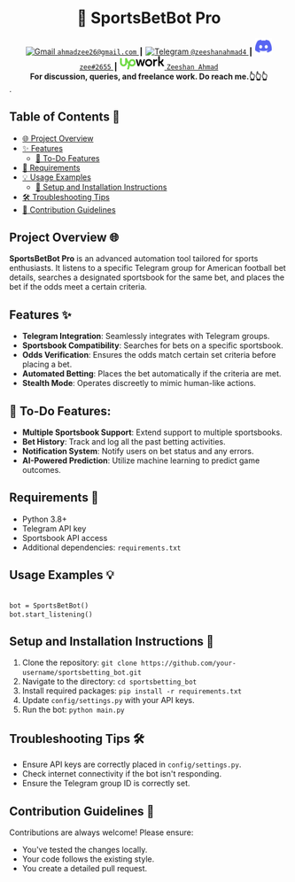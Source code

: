<h1 align="center">🏈 SportsBetBot Pro</h1>

<div align="center">
  <a href="https://mail.google.com/mail/u/?authuser=ahmadzee26@gmail.com">
    <img alt="Gmail" width="30px" src="https://edent.github.io/SuperTinyIcons/images/svg/gmail.svg" />
    <code>ahmadzee26@gmail.com</code>
  </a>
  <span> ┃ </span>
  
  <a href="https://t.me/zeeshanahmad4">
    <img alt="Telegram" width="30px" src="https://edent.github.io/SuperTinyIcons/images/svg/telegram.svg" />
    <code>@zeeshanahmad4</code>
  </a>
  <span> ┃ </span>
  
  <a href="https://discord.com">
    <img alt="Discord" width="30px" src="https://github.com/Zeeshanahmad4/RealEstateMate-WhatsApp-Group-Management-Bot/blob/main/discord-icon-svgrepo-com.svg" />
    <code>zee#2655</code>
  </a>
  <span> ┃ </span>
  
  <a href="https://www.upwork.com/freelancers/zeeshanahmad291">
    <img alt="Upwork" width="80px" src="https://github.com/Zeeshanahmad4/Zeeshanahmad4/blob/main/upwork.svg" />
    <code>Zeeshan Ahmad</code>
  </a>
  
  <br />
  <strong>For discussion, queries, and freelance work. Do reach me.👆👆👆</strong>
</div>
‌.

## Table of Contents 📖

- [🌐 Project Overview](#project-overview-)
- [✨ Features](#features-)
   - [🌱 To-Do Features](#to-do-features)
- [🔧 Requirements](#requirements-)
- [💡 Usage Examples](#usage-examples-)
   - [🚀 Setup and Installation Instructions](#setup-and-installation-instructions-)
- [🛠️ Troubleshooting Tips](#troubleshooting-tips-)
- [🤝 Contribution Guidelines](#contribution-guidelines-)



## Project Overview 🌐

**SportsBetBot Pro** is an advanced automation tool tailored for sports enthusiasts. It listens to a specific Telegram group for American football bet details, searches a designated sportsbook for the same bet, and places the bet if the odds meet a certain criteria.

## Features ✨

- **Telegram Integration**: Seamlessly integrates with Telegram groups.
- **Sportsbook Compatibility**: Searches for bets on a specific sportsbook.
- **Odds Verification**: Ensures the odds match certain set criteria before placing a bet.
- **Automated Betting**: Places the bet automatically if the criteria are met.
- **Stealth Mode**: Operates discreetly to mimic human-like actions.


## 🌱 To-Do Features:

- **Multiple Sportsbook Support**: Extend support to multiple sportsbooks.
- **Bet History**: Track and log all the past betting activities.
- **Notification System**: Notify users on bet status and any errors.
- **AI-Powered Prediction**: Utilize machine learning to predict game outcomes.


## Requirements 🔧

- Python 3.8+
- Telegram API key
- Sportsbook API access
- Additional dependencies: `requirements.txt`


## Usage Examples 💡
```from sportsbetting_bot import SportsBetBot

bot = SportsBetBot()
bot.start_listening()
```

## Setup and Installation Instructions 🚀

1. Clone the repository: `git clone https://github.com/your-username/sportsbetting_bot.git`
2. Navigate to the directory: `cd sportsbetting_bot`
3. Install required packages: `pip install -r requirements.txt`
4. Update `config/settings.py` with your API keys.
5. Run the bot: `python main.py`


## Troubleshooting Tips 🛠️

- Ensure API keys are correctly placed in `config/settings.py`.
- Check internet connectivity if the bot isn't responding.
- Ensure the Telegram group ID is correctly set.


## Contribution Guidelines 🤝

Contributions are always welcome! Please ensure:

- You've tested the changes locally.
- Your code follows the existing style.
- You create a detailed pull request.

